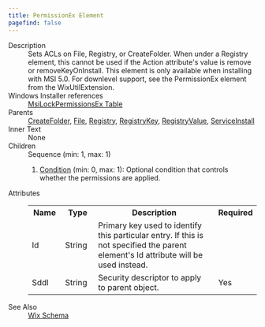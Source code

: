 ```yaml
---
title: PermissionEx Element
pagefind: false
---
```

<dl>
  <dt>Description</dt>
  <dd>                 Sets ACLs on File, Registry, or CreateFolder.  When under a Registry element, this cannot be used                 if the Action attribute's value is remove or removeKeyOnInstall.  This element is only available                 when installing with MSI 5.0.  For downlevel support, see the PermissionEx element from the                 WixUtilExtension.             </dd>
  <dt>Windows Installer references</dt>
  <dd>
    <a href="http://msdn.microsoft.com/library/aa369774.aspx" target="_blank">MsiLockPermissionsEx Table</a>
  </dd>
  <dt>Parents</dt>
  <dd>
    <a href="../createfolder/">CreateFolder</a>, <a href="../file/">File</a>, <a href="../registry/">Registry</a>, <a href="../registrykey/">RegistryKey</a>, <a href="../registryvalue/">RegistryValue</a>, <a href="../serviceinstall/">ServiceInstall</a></dd>
  <dt>Inner Text</dt>
  <dd>None</dd>
  <dt>Children</dt>
  <dd>Sequence (min: 1, max: 1)<ol><li><a href="../condition/">Condition</a> (min: 0, max: 1): Optional condition that controls whether the permissions are applied.</li></ol></dd>
  <dt>Attributes</dt>
  <dd>
    <table cellspacing="0" cellpadding="0" class="schema">
      <tr>
        <th width="15%">Name</th>
        <th width="15%">Type</th>
        <th width="65%">Description</th>
        <th width="15%">Required</th>
      </tr>
      <tr>
        <td>Id</td>
        <td>String</td>
        <td>                     Primary key used to identify this particular entry. If this is not specified the parent element's Id attribute                     will be used instead.                 </td>
        <td>&nbsp;</td>
      </tr>
      <tr>
        <td>Sddl</td>
        <td>String</td>
        <td>                     Security descriptor to apply to parent object.                 </td>
        <td>Yes</td>
      </tr>
    </table>
  </dd>
  <dt>See Also</dt>
  <dd>
    <a href="../">Wix Schema</a>
  </dd>
</dl>
